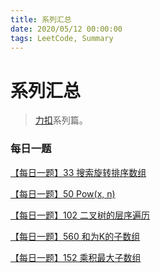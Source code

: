 ```yaml
---
title: 系列汇总
date: 2020/05/12 00:00:00
tags: LeetCode, Summary
---
```


# 系列汇总

<ClientOnly>
  <display-bar :displayData="$frontmatter"></display-bar>
</ClientOnly>

> [力扣](https://leetcode-cn.com/)系列篇。

### 每日一题

<a href="/blog/leetcode/js/exercises-33.html" target="_blank">【每日一题】33 搜索旋转排序数组</a>

<a href="/blog/leetcode/js/exercises-50.html" target="_blank">【每日一题】50 Pow(x, n)</a>

<a href="/blog/leetcode/js/exercises-102.html" target="_blank">【每日一题】102 二叉树的层序遍历</a>

<a href="/blog/leetcode/js/exercises-560.html" target="_blank">【每日一题】560 和为K的子数组</a>

<a href="/blog/leetcode/js/exercises-152.html" target="_blank">【每日一题】152 乘积最大子数组</a>